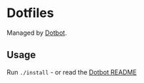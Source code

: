 # Dotfiles

Managed by [Dotbot](https://github.com/anishathalye/dotbot).

## Usage

Run `./install` - or read the [Dotbot README](https://github.com/anishathalye/dotbot)
